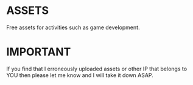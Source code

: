 # ASSETS
Free assets for activities such as game development.

# IMPORTANT
If you find that I erroneously uploaded assets or other IP that belongs to YOU then please let me know and I will take it down ASAP.
